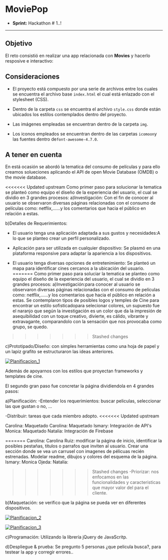 # MoviePop

* **Sprint:** Hackathon # 1..!


***


## Objetivo

El reto consistió en realizar una app relacionada con **Movies** y hacerlo resposive e interactivo:

## Consideraciones

* El proyecto está compuesto por una serie de archivos entre los cuales se
encuentra el archivo base `index.html` el cual está enlazado con el
stylesheet (CSS).

* Dentro de la carpeta `css` se encuentra el archivo `style.css` donde están 
ubicados los estilos contemplados dentro del proyecto.

* Las imágenes empleadas se encuentran dentro de la carpeta `img`.

* Los iconos empleados se encuentran dentro de las carpetas `icomoon`y
las fuentes dentro de`font-awesome-4.7.0`.

## A tener en cuenta

En está ocasión se abordó la tematica del consumo de películas y para ello creamos solueciones aplicando el API de open Movie Database (OMDB) o the movie database.

<<<<<<< Updated upstream
Como primer paso para solucionar la tematica se planteó como equipo el diseño de la experiencia del usuario, el cual se dividio en 3 grandes procesos:
a)Investigación:
Con el fin de conocer al usuario se observaron diversas páginas relacionadas con el consumo de películas como: netflix,......y los comentarios que hacia el público en relación a estas.

b)Detalles de Requerimientos:
* El usuario tenga una aplicación adaptada a sus gustos y necesidades:A lo que se planteo crear un perfil personalizado.

* Aplicación para ser utilizada en cualquier dispositivo: Se plasmó en una plataforma responsive para adaptar la apariencia a los dispositivos.

* El usuario tenga diversas opciones de entretenimiento: Se planteó un mapa para identificar cines cercanos a la ubicación del usuario.
=======
Como primer paso para soluciar la tematica se planteo como equipo el diseño de la experiencia del usuario, el cual se dividio en 3 grandes procesos:
a)Investigación:para conocer al usuario se observaron diversas páginas relacionadas con el consumo de películas como: netflix,......y los comentarios que hacia 
el público en relación a estas.
Se contemplaron tipos de posibles logos y temples de Cine para encontrar un estilo sofisticadopara selecionar colores, un supuesto fue el naranjo que según la investigación es un color que da la impresión de asequibilidad con un toque creativo, divierte, es cálido, vibrante y extravagante, comparandolo con la sensación que nos provocaba como grupo, se quedo. 
>>>>>>> Stashed changes


c)Prototipado/Diseño: con simples herramientas como una hoja de papel y un lapiz grafito se estructuraron las ideas anteriores.

<a href="https://ibb.co/ka75wm"><img src="https://preview.ibb.co/gz4796/Planificacion_1.jpg" alt="Planificacion_1" border="0"></a>


Además de apoyarnos con los estilos que proyectan frameworks y templates de cine.

 El segundo gran paso fue concretar la página dividiendola en 4 grandes pasos:

a)Planificación:
-Entender los requerimientos: buscar peliculas, seleccionar las que gustan o no, ...

-Distribuir: tareas que cada miembro adopto.
<<<<<<< Updated upstream

Carolina: Maquetado
Carolina: Maquetado
Ismary: Integración de API's
Monica: Maquetado
Natalia: Integración de Firebase

=======
Carolina:
Carolina Ruiz: modificar la página de inicio, identificar la posibles pestañas, titulos o parrafos que inviten al usuario.
Crear una sección donde se vea un carrusel con imagenes de pélicuas recién estrenadas. 
Modelar readme, dibujos y colores del esquema de la página.
Ismary:
Monica Ojeda:
Natalia:
>>>>>>> Stashed changes
-Priorizar: nos enfocamos en las funcionalidades y caracteristicas que mayor valor del para el cliente.

b)Maquetación: se verifico que la página se pueda ver en diferentes dispositivos.

<a href="https://ibb.co/isVfU6"><img src="https://preview.ibb.co/emasbm/Planificacion_2.jpg" alt="Planificacion_2" border="0"></a>

<a href="https://ibb.co/g54M2R"><img src="https://preview.ibb.co/hEW12R/Planificacion_3.jpg" alt="Planificacion_3" border="0"></a>

c)Programación: Utilizando la librería jQuery de JavaScritp.

d)Despliegue & prueba:
Se pregunto 5 personas ¿que pelicula busca?, para testear la app y corregir errores..


